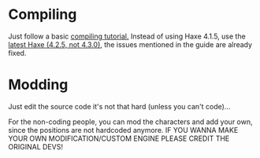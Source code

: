 # Compiling
Just follow a basic [compiling tutorial.](https://github.com/ninjamuffin99/Funkin#build-instructions)
Instead of using Haxe 4.1.5, use the [latest Haxe (4.2.5, not 4.3.0)](https://haxe.org/download/), the issues mentioned in the guide are already fixed.

# Modding
Just edit the source code it's not that hard (unless you can't code)...

For the non-coding people, you can mod the characters and add your own, since the positions are not hardcoded anymore.
IF YOU WANNA MAKE YOUR OWN MODIFICATION/CUSTOM ENGINE PLEASE CREDIT THE ORIGINAL DEVS!
